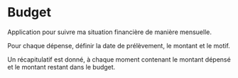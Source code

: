 # Budget

Application pour suivre ma situation financière de manière mensuelle.

Pour chaque dépense, définir la date de prélèvement, le montant et le motif.

Un récapitulatif est donné, à chaque moment contenant le montant dépensé et le montant restant dans le budget.

